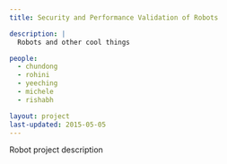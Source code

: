 ```yaml
---
title: Security and Performance Validation of Robots

description: |
  Robots and other cool things

people:
  - chundong
  - rohini
  - yeeching
  - michele
  - rishabh

layout: project
last-updated: 2015-05-05
---
```


Robot project description